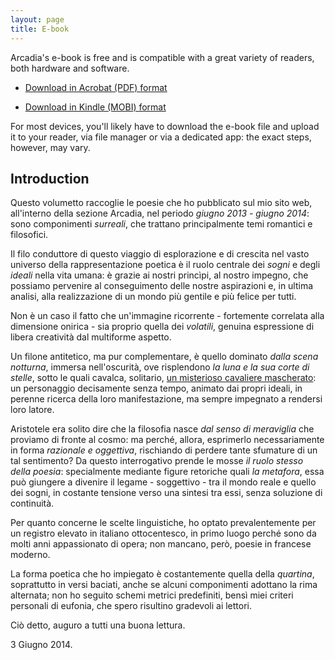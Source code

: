 ```yaml
---
layout: page
title: E-book
---
```




Arcadia's e-book is free and is compatible with a great variety of readers, both hardware and software.

* [Download in Acrobat (PDF) format](https://github.com/giancosta86/Arcadia/releases/download/v1.0/arcadia.pdf)

* [Download in Kindle (MOBI) format](https://github.com/giancosta86/Arcadia/releases/download/v1.0/arcadia.mobi)

For most devices, you'll likely have to download the e-book file and upload it to your reader, via file manager or via a dedicated app: the exact steps, however, may vary.


## Introduction

Questo volumetto raccoglie le poesie che ho pubblicato sul mio sito web, all'interno della sezione Arcadia, nel periodo *giugno 2013 - giugno 2014*: sono componimenti *surreali*, che trattano principalmente temi romantici e filosofici.

Il filo conduttore di questo viaggio di esplorazione e di crescita nel vasto universo della rappresentazione poetica è il ruolo centrale dei *sogni* e degli *ideali* nella vita umana: è grazie ai nostri princìpi, al nostro impegno, che possiamo pervenire al conseguimento delle nostre aspirazioni e, in ultima analisi, alla realizzazione di un mondo più gentile e più felice per tutti.

Non è un caso il fatto che un'immagine ricorrente - fortemente correlata alla dimensione onirica - sia proprio quella dei *volatili*, genuina espressione di libera creatività dal multiforme aspetto.

Un filone antitetico, ma pur complementare, è quello dominato *dalla scena notturna*, immersa nell'oscurità, ove risplendono *la luna e la sua corte di stelle*, sotto le quali cavalca, solitario, [un misterioso cavaliere mascherato]({{site.baseurl}}/cavalier-aurora): un personaggio decisamente senza tempo, animato dai propri ideali, in perenne ricerca della loro manifestazione, ma sempre impegnato a rendersi loro latore.

Aristotele era solito dire che la filosofia nasce *dal senso di meraviglia* che proviamo di fronte al cosmo: ma perché, allora, esprimerlo necessariamente in forma *razionale e oggettiva*, rischiando di perdere tante sfumature di un tal sentimento? Da questo interrogativo prende le mosse *il ruolo stesso della poesia*: specialmente mediante figure retoriche quali *la metafora*, essa può giungere a divenire il legame - soggettivo - tra il mondo reale e quello dei sogni, in costante tensione verso una sintesi tra essi, senza soluzione di continuità.

Per quanto concerne le scelte linguistiche, ho optato prevalentemente per un registro elevato in italiano ottocentesco, in primo luogo perché sono da molti anni appassionato di opera; non mancano, però, poesie in francese moderno.

La forma poetica che ho impiegato è costantemente quella della *quartina*, soprattutto in versi baciati, anche se alcuni componimenti adottano la rima alternata; non ho seguito schemi metrici predefiniti, bensì miei criteri personali di eufonia, che spero risultino gradevoli ai lettori.

Ciò detto, auguro a tutti una buona lettura.


3 Giugno 2014.
